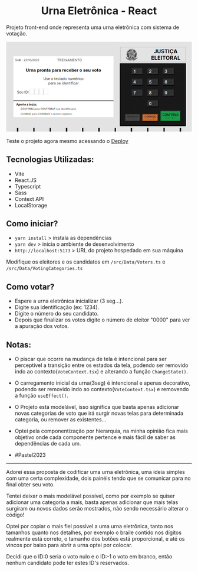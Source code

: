 <h1 align="center">Urna Eletrônica - React</h1>

 Projeto front-end onde representa uma urna eletrônica com sistema de votação.

<img src="./public/foto1.png">

Teste o projeto agora mesmo acessando o [Deploy](https://urna-eletronica-react.vercel.app/)



## Tecnologias Utilizadas:

* Vite
* React.JS
* Typescript
* Sass
* Context API
* LocalStorage
 
 
## Como iniciar?
 
* `yarn install` > instala as dependências
* `yarn dev` > inicia o ambiente de desenvolvimento
* `http://localhost:5173` > URL do projeto hospedado em sua máquina

Modifique os eleitores e os candidatos em `/src/Data/Voters.ts` e `/src/Data/VotingCategories.ts`

## Como votar?

* Espere a urna eletrônica inicializar (3 seg...).
* Digite sua identificação (ex: 1234).
* Digite o número do seu candidato.
* Depois que finalizar os votos digite o número de eleitor "0000" para ver a apuração dos votos.



## Notas:

* O piscar que ocorre na mudança de tela é intencional para ser perceptível a transição entre os estados da tela, podendo ser removido indo ao contexto(`VoteContext.tsx`) e alterando a função `ChangeState()`.

* O carregamento inicial da urna(3seg) é intencional e apenas decorativo, podendo ser removido indo ao contexto(`VoteContext.tsx`) e removendo a função `useEffect()`.

* O Projeto está modelável, isso significa que basta apenas adicionar novas categorias de voto que irá surgir novas telas para determinada categoria, ou remover as existentes...

* Optei pela componentização por hierarquia, na minha opinião fica mais objetivo onde cada componente pertence e mais fácil de saber as dependências de cada um.

* #Pastel2023

---

Adorei essa proposta de codificar uma urna eletrônica, uma ideia simples com uma certa complexidade, dois painéis tendo que se comunicar para no final obter seu voto.

Tentei deixar o mais modelável possível, como por exemplo se quiser adicionar uma categoria a mais, basta apenas adicionar que mais telas surgiram ou novos dados serão mostrados, não sendo necessário alterar o código!

Optei por copiar o mais fiel possível a uma urna eletrônica, tanto nos tamanhos quanto nos detalhes, por exemplo o braile contido nos dígitos realmente está correto, o tamanho dos botões está proporcional, e até os vincos por baixo para abrir a urna optei por colocar.

Decidi que o ID:0 seria o voto nulo e o ID:-1 o voto em branco, então nenhum candidato pode ter estes ID's reservados.